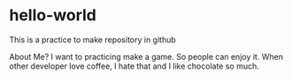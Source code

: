 # hello-world
This is a practice to make repository in github

About Me?
I want to practicing make a game. So people can enjoy it.
When other developer love coffee, I hate that and I like chocolate so much.
